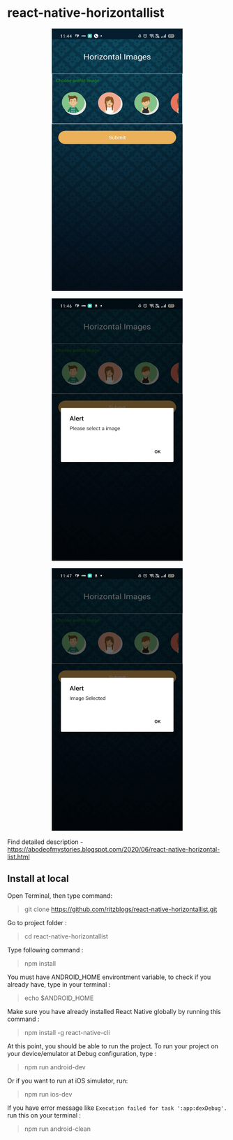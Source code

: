 # react-native-horizontallist

<p align="center">
  <img width="300" height="600" src="https://github.com/ritzblogs/react-native-horizontallist/blob/master/horizontalimage.jpg">
</p>

<p align="center">
  <img width="300" height="600" src="https://github.com/ritzblogs/react-native-horizontallist/blob/master/horizontalim1.jpg">
</p>

<p align="center">
  <img width="300" height="600" src="https://github.com/ritzblogs/react-native-horizontallist/blob/master/horizontalim2.jpg">
</p>

Find detailed description - https://abodeofmystories.blogspot.com/2020/06/react-native-horizontal-list.html

## Install at local
Open Terminal, then type command:  
> git clone  https://github.com/ritzblogs/react-native-horizontallist.git

Go to project folder :
> cd react-native-horizontallist

Type following command :  
> npm install  

You must have ANDROID_HOME environtment variable, to check if you already have, type in your terminal :  
> echo $ANDROID_HOME  

Make sure you have already installed React Native globally by running this command :  
> npm install -g react-native-cli

At this point, you should be able to run the project.
To run your project on your device/emulator at Debug configuration, type :
> npm run android-dev  

Or if you want to run at iOS simulator, run:  
> npm run ios-dev
 
If you have error message like `Execution failed for task ':app:dexDebug'.` run this on your terminal :  
> npm run android-clean


